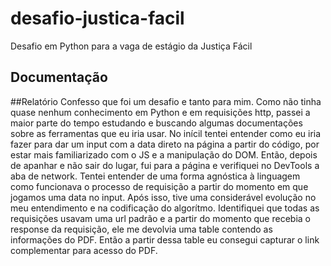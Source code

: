# desafio-justica-facil
Desafio em Python para a vaga de estágio da Justiça Fácil

## Documentação

##Relatório
Confesso que foi um desafio e tanto para mim. Como não tinha quase nenhum conhecimento em Python e em requisições http, passei a maior parte do tempo estudando e buscando algumas documentações sobre as ferramentas que eu iria usar.
No inícil tentei entender como eu iria fazer para dar um input com a data direto na página a partir do código, por estar mais familiarizado com o JS e a manipulação do DOM.
Então, depois de apanhar e não sair do lugar, fui para a página e verifiquei no DevTools a aba de network. Tentei entender de uma forma agnóstica à linguagem como funcionava o processo de requisição a partir do momento em que jogamos uma data no input.
Após isso, tive uma considerável evolução no meu entendimento e na codificação do algorítmo. 
Identifiquei que todas as requisições usavam uma url padrão e a partir do momento que recebia o response da requisição, ele me devolvia uma table contendo as informações do PDF. Então a partir dessa table eu consegui capturar o link complementar para acesso do PDF.
